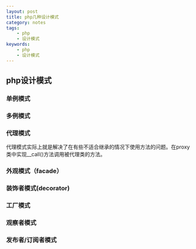 ```yaml
---
layout: post
title: php几种设计模式
category: notes
tags: 
	- php
	- 设计模式
keywords: 
	- php
	- 设计模式
---
```



## php设计模式

### 单例模式

### 多例模式

### 代理模式

代理模式实际上就是解决了在有些不适合继承的情况下使用方法的问题。在proxy类中实现__call()方法调用被代理类的方法。

### 外观模式（facade）

### 装饰者模式(decorator)



### 工厂模式

### 观察者模式

### 发布者/订阅者模式
<!--stackedit_data:
eyJoaXN0b3J5IjpbMTQwMzI1MDA2OSwtMjA2Mjc2NzcxMV19
-->